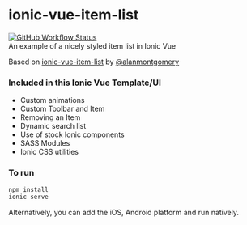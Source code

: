 # ionic-vue-item-list
<a href="https://github.com/JayBizzle/ionic-vue-item-list/actions"><img alt="GitHub Workflow Status" src="https://img.shields.io/github/workflow/status/JayBizzle/ionic-vue-item-list/Test?style=flat-square"></a><br />
An example of a nicely styled item list in Ionic Vue

Based on [ionic-vue-item-list](https://github.com/alanmontgomery/ionic-react-item-list) by [@alanmontgomery](https://github.com/alanmontgomery/ionic-react-item-list)

<!-- ![Ionic React Item List](https://repository-images.githubusercontent.com/358203630/3953e780-9ddf-11eb-9c0b-da2dde02dbfb) -->

### Included in this Ionic Vue Template/UI
* Custom animations
* Custom Toolbar and Item
* Removing an Item
* Dynamic search list
* Use of stock Ionic components
* SASS Modules
* Ionic CSS utilities

### To run

```javascript
npm install
ionic serve
```

Alternatively, you can add the iOS, Android platform and run natively.

<!-- # Are you on Twitter? Lets connect [@93alan](https://twitter.com/93alan)
# Have you checked out Ionic React Hub yet? [Ionic React Hub](https://ionicreacthub.com) -->
